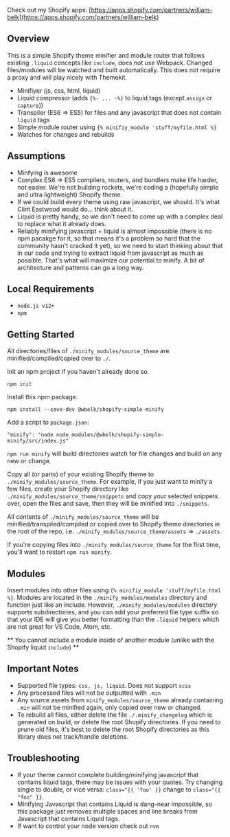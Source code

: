 Check out my Shopify apps: [https://apps.shopify.com/partners/william-belk](https://apps.shopify.com/partners/william-belk)

## Overview

This is a simple Shopify theme minifier and module router that follows existing `.liquid` concepts like `include`, does not use Webpack. Changed files/modules will be watched and built automatically. This does not require a proxy and will play nicely with Themekit.

- Minifiyer (js, css, html, liquid)
- Liquid compressor (adds `{%- ... -%}` to liquid tags (except `assign` or `capture`))
- Transpiler (ES6 => ES5) for files and any javascript that does not contain `liquid` tags
- Simple module router using `{% minifiy_module 'stuff/myfile.html %}`
- Watches for changes and rebuilds

## Assumptions

- Minfying is awesome
- Complex ES6 => ES5 compilers, routers, and bundlers make life harder, not easier. We're not building rockets, we're coding a (hopefully simple and ultra lightweight) Shopify theme.
- If we could build every theme using raw javascript, we should. It's what Clint Eastwood would do... think about it.
- Liquid is pretty handy, so we don't need to come up with a complex deal to replace what it already does.
- Reliably minifying javascript + liquid is almost impossible (there is no npm pacakge for it, so that means it's a problem so hard that the community hasn't cracked it yet), so we need to start thinking about that in our code and trying to extract liquid from javascript as much as possible. That's what will maximize our potential to minify. A bit of architecture and patterns can go a long way.

## Local Requirements

- `node.js v12+`
- `npm`

## Getting Started

All directories/files of `./minify_modules/source_theme` are minified/compiled/copied over to `./`.

Init an npm project if you haven't already done so.

```
npm init
```

Install this npm package.

```
npm install --save-dev @wbelk/shopify-simple-minify
```

Add a script to `package.json`:

```
"minify": "node node_modules/@wbelk/shopify-simple-minify/src/index.js"
```

`npm run minify` will build directories watch for file changes and build on any new or change.

Copy all (or parts) of your existing Shopify theme to `./minify_modules/source_theme`. For example, if you just want to minify a few files, create your Shopify directory like `./minify_modules/source_theme/snippets` and copy your selected snippets over, open the files and save, then they will be minified into `./snippets`.

All contents of `./minify_modules/source_theme` will be minified/transpiled/compiled or copied over to Shopify theme directories in the root of the repo, i.e. `./minify_modules/source_theme/assets` => `./assets`.

If you're copying files into `./minify_modules/source_theme` for the first time, you'll want to restart `npm run minify`.

## Modules

Insert modules into other files using `{% minifiy_module 'stuff/myfile.html %}`. Modules are located in the `./minify_modules/modules` directory and function just like an include. However, `./minify_modules/modules` directory supports subdirectories, and you can add your preferred file type suffix so that your IDE will give you better formatting than the `.liquid` helpers which are not great for VS Code, Atom, etc.

** You cannot include a module inside of another module (unlike with the Shopify liquid `include`) **

## Important Notes

- Supported file types: `css, js, liquid`. Does not support `scss`
- Any processed files will not be outputted with `.min`
- Any source assets from `minify_modules/source_theme` already containing `.min` will not be minified again, only copied over new or changed.
- To rebuild all files, either delete the file `./.minify_changelog` which is generated on build, or delete the root Shopify directories. If you need to prune old files, it's best to delete the root Shopify directories as this library does not track/handle deletions.

## Troubleshooting

- If your theme cannot complete building/minifying javascript that contains liquid tags, there may be issues with your quotes. Try changing single to double, or vice versa: `class="{{ 'foo' }}` change to `class="{{ "foo" }}`.
- Minifying Javascript that contains Liquid is dang-near impossible, so this package just removes multiple spaces and line breaks from Javascript that contains Liquid tags.
- If want to control your node version check out `nvm`
